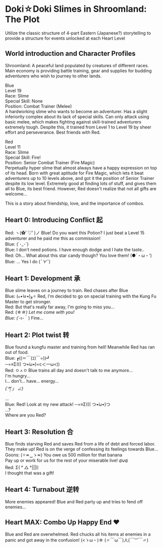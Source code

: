 # Doki☆Doki Slimes in Shroomland: The Plot

Utilize the classic structure of 4-part Eastern (Japanese?) storytelling to provide a structure for events unlocked at each Heart Level

## World introduction and Character Profiles
Shroomland: A peaceful land populated by creatures of different races. Main economy is providing battle training, gear and supplies for budding adventurers who wish to journey to other lands. 

Blue  
Level 19  
Race: Slime  
Special Skill: None  
Position: Combat Trainer (Melee)  
A hardworking slime who wants to become an adventurer. Has a slight inferiority complex about its lack of special skills. Can only attack using basic melee, which makes fighting against skill-trained adventurers extremely tough. Despite this, it trained from Level 1 to Level 19 by sheer effort and perseverance. Best friends with Red.

Red  
Level 11  
Race: Slime  
Special Skill: Fire!  
Position: Senior Combat Trainer (Fire Magic)  
Perpetually hyper slime that almost always have a happy expression on top of its head. Born with great aptitude for Fire Magic, which lets it beat adventurers up to 10 levels above, and got it the position of Senior Trainer despite its low level. Extremely good at finding lots of stuff, and gives them all to Blue, its best friend. However, Red doesn't realize that not all gifts are welcome...

This is a story about friendship, love, and the importance of combos.

## Heart 0: Introducing Conflict 起
Red: ヽ(✿ﾟ▽ﾟ)ノ Blue! Do you want this Potion? I just beat a Level 15 adventurer and  he paid me this as commission!  
Blue: (´･_･`)  
Blue: I don't need potions. I have enough dodge and I hate the taste..  
Red: Oh... What about this star candy though? You love them! (●´・ω・‘)  
Blue: ... Yes I do (*ﾟ∀ﾟ*)     

## Heart 1: Development 承
Blue slime leaves on a journey to train. Red chases after Blue   
Blue: (๑•̀ㅂ•́)و✧ Red, I'm decided to go on special training with the Kung Fu Master to get stronger.  
Red: But that's really far away, I'm going to miss you...   
Red: (☆_☆) Let me come with you!  
Blue: (´-ι_-｀) Fine...  
## Heart 2: Plot twist 转
Blue found a kungfu master and training from hell! Meanwhile Red has ran out of food.  
Blue: ┏((＝￣(ｴ)￣=))┛  
─=≡Σ((( つ•̀ω•́)=c＜一ω<))   
Red: ㅇㅅㅇ Blue trains all day and doesn't talk to me anymore...  
I'm hungry...   
I... don't... have... energy...   
_(´ཀ`」 ∠)_   
...  
Blue: Red! Look at my new attack! ─=≡Σ((( つ•̀ω•́)つ   
...?  
Where are you Red?

## Heart 3: Resolution 合
Blue finds starving Red and saves Red from a life of debt and forced labor. They make up! Red is on the verge of confessing its feelings towards Blue...  
Goons: (✧≖‿ゝ≖) You owe us 500 million for that banana    
Pay up or work for us for the rest of your miserable live! థ౪థ        
Red: Σ( ° △ °|||)︴    
I thought that was a gift!  
   
      
## Heart 4: Turnabout 逆转
More enemies appeared! Blue and Red party up and tries to fend off enemies...

## Heart MAX: Combo Up Happy End ♥
Blue and Red are overwhelmed. Red chucks all his items at enemies in a panic and got away in the confusion! 
(<ゝω・)☆
(〃￣ω￣)人(￣︶￣〃) 
